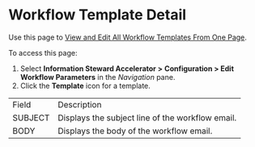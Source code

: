 # Workflow Template Detail

<div class="use">

Use this page to [View and Edit All Workflow Templates From One
Page](../Use_Cases/View_and_Edit_All_Workflow_Templates_From_One_Page).

</div>

To access this page:

1.  Select **Information Steward Accelerator \>**
    <span style="font-weight: bold;">Configuration \> Edit Workflow
    Parameters</span><span> in the *Navigation* pane.</span>
2.  Click the <span style="font-weight: bold;">Template</span> icon for
    a template.

|         |                                                  |
| ------- | ------------------------------------------------ |
| Field   | Description                                      |
| SUBJECT | Displays the subject line of the workflow email. |
| BODY    | Displays the body of the workflow email.         |
